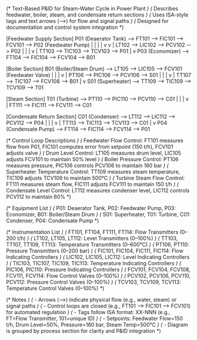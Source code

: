 (* Text-Based P&ID for Steam-Water Cycle in Power Plant *)
(* Describes feedwater, boiler, steam, and condensate return sections *)
(* Uses ISA-style tags and text arrows (-->) for flow and signal paths *)
(* Designed for documentation and control system integration *)

[Feedwater Supply Section]
  P01 (Deaerator Tank) --> FT101 --> FIC101 --> FCV101 --> P02 (Feedwater Pump)
  |                        |                           |
  |                        v                           v
  |                   LT102 --> LIC102 --> PCV102 --> P02
  |                        |
  |                        v
  |                   TT103 --> TIC103 --> TCV103 --> P01
  |
  v
  P03 (Economizer) --> FT104 --> FIC104 --> FCV104 --> B01

[Boiler Section]
  B01 (Boiler/Steam Drum) --> LT105 --> LIC105 --> FCV101 (Feedwater Valve)
  |                           |
  |                           v
  |                        PT106 --> PIC106 --> PCV106 --> S01
  |                           |
  |                           v
  |                        TT107 --> TIC107 --> FCV108 --> B01
  |
  v
  S01 (Superheater) --> TT109 --> TIC109 --> TCV109 --> T01

[Steam Section]
  T01 (Turbine) --> PT110 --> PIC110 --> PCV110 --> C01
  |                 |
  |                 v
  |              FT111 --> FIC111 --> FCV111 --> C01

[Condensate Return Section]
  C01 (Condenser) --> LT112 --> LIC112 --> PCV112 --> P04
  |                   |
  |                   v
  |                TT113 --> TIC113 --> TCV113 --> C01
  |
  v
  P04 (Condensate Pump) --> FT114 --> FIC114 --> FCV114 --> P01

(* Control Loop Descriptions *)
(* Feedwater Flow Control: FT101 measures flow from P01, FIC101 computes error from setpoint (150 t/h), FCV101 adjusts valve *)
(* Drum Level Control: LT105 measures drum level, LIC105 adjusts FCV101 to maintain 50% level *)
(* Boiler Pressure Control: PT106 measures pressure, PIC106 controls PCV106 to maintain 160 bar *)
(* Superheater Temperature Control: TT109 measures steam temperature, TIC109 adjusts TCV109 to maintain 500°C *)
(* Turbine Steam Flow Control: FT111 measures steam flow, FIC111 adjusts FCV111 to maintain 150 t/h *)
(* Condensate Level Control: LT112 measures condenser level, LIC112 controls PCV112 to maintain 60% *)

(* Equipment List *)
(* P01: Deaerator Tank, P02: Feedwater Pump, P03: Economizer, B01: Boiler/Steam Drum *)
(* S01: Superheater, T01: Turbine, C01: Condenser, P04: Condensate Pump *)

(* Instrumentation List *)
(* FT101, FT104, FT111, FT114: Flow Transmitters (0–200 t/h) *)
(* LT102, LT105, LT112: Level Transmitters (0–100%) *)
(* TT103, TT107, TT109, TT113: Temperature Transmitters (0–600°C) *)
(* PT106, PT110: Pressure Transmitters (0–200 bar) *)
(* FIC101, FIC104, FIC111, FIC114: Flow Indicating Controllers *)
(* LIC102, LIC105, LIC112: Level Indicating Controllers *)
(* TIC103, TIC107, TIC109, TIC113: Temperature Indicating Controllers *)
(* PIC106, PIC110: Pressure Indicating Controllers *)
(* FCV101, FCV104, FCV108, FCV111, FCV114: Flow Control Valves (0–100%) *)
(* PCV102, PCV106, PCV110, PCV112: Pressure Control Valves (0–100%) *)
(* TCV103, TCV109, TCV113: Temperature Control Valves (0–100%) *)

(* Notes *)
(* - Arrows (-->) indicate physical flow (e.g., water, steam) or signal paths *)
(* - Control loops are closed (e.g., FT101 --> FIC101 --> FCV101) for automated regulation *)
(* - Tags follow ISA format: XX-NNN (e.g., FT=Flow Transmitter, 101=unique ID) *)
(* - Setpoints: Feedwater Flow=150 t/h, Drum Level=50%, Pressure=160 bar, Steam Temp=500°C *)
(* - Diagram is grouped by process section for clarity and P&ID integration *)
